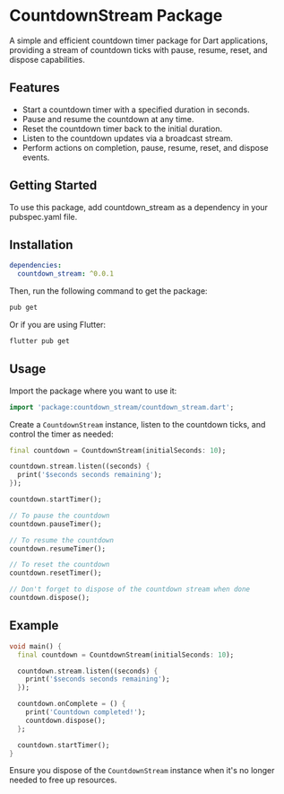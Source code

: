 # CountdownStream Package

A simple and efficient countdown timer package for Dart applications, providing a stream of countdown ticks with pause, resume, reset, and dispose capabilities.

## Features

* Start a countdown timer with a specified duration in seconds.
* Pause and resume the countdown at any time.
* Reset the countdown timer back to the initial duration.
* Listen to the countdown updates via a broadcast stream.
* Perform actions on completion, pause, resume, reset, and dispose events.

## Getting Started

To use this package, add countdown_stream as a dependency in your pubspec.yaml file.

## Installation

```yaml
dependencies:
  countdown_stream: ^0.0.1
```

Then, run the following command to get the package:

```bash
pub get
```

Or if you are using Flutter:

```bash
flutter pub get
```

## Usage

Import the package where you want to use it:

```dart
import 'package:countdown_stream/countdown_stream.dart';
```

Create a `CountdownStream` instance, listen to the countdown ticks, and control the timer as needed:

```dart
final countdown = CountdownStream(initialSeconds: 10);

countdown.stream.listen((seconds) {
  print('$seconds seconds remaining');
});

countdown.startTimer();

// To pause the countdown
countdown.pauseTimer();

// To resume the countdown
countdown.resumeTimer();

// To reset the countdown
countdown.resetTimer();

// Don't forget to dispose of the countdown stream when done
countdown.dispose();
```

## Example

```dart
void main() {
  final countdown = CountdownStream(initialSeconds: 10);

  countdown.stream.listen((seconds) {
    print('$seconds seconds remaining');
  });

  countdown.onComplete = () {
    print('Countdown completed!');
    countdown.dispose();
  };

  countdown.startTimer();
}
```

Ensure you dispose of the `CountdownStream` instance when it's no longer needed to free up resources.

